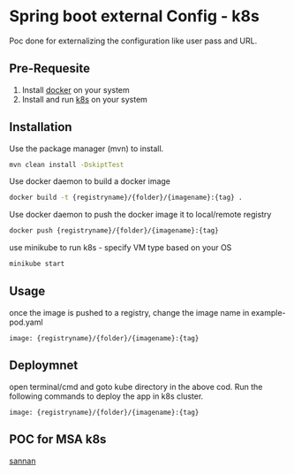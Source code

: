# Spring boot external Config - k8s

Poc done for externalizing the configuration like user pass and URL.

## Pre-Requesite

1. Install [docker](https://docs.docker.com/docker-for-windows/install/) on your system
2. Install and run [k8s](https://kubernetes.io/releases/download/) on your system


## Installation

Use the package manager (mvn) to install.

```bash
mvn clean install -DskiptTest
```
Use docker daemon to build a docker image

```bash
docker build -t {registryname}/{folder}/{imagename}:{tag} .
```
Use docker daemon to push the docker image it to local/remote registry

```bash
docker push {registryname}/{folder}/{imagename}:{tag}
```
use minikube to run k8s - specify VM type based on your OS

```bash
minikube start 
```


## Usage
once the image is pushed to a registry, change the image name in example-pod.yaml

```
image: {registryname}/{folder}/{imagename}:{tag}
```
## Deploymnet
open terminal/cmd and goto kube directory in the above cod. Run the following commands to deploy the app in k8s cluster.

```
image: {registryname}/{folder}/{imagename}:{tag}
```

## POC for MSA k8s
[sannan](https://github.com/sannnan)